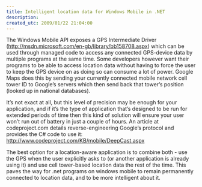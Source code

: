 ```yaml
---
title: Intelligent location data for Windows Mobile in .NET
description:
created_utc: 2009/01/22 21:04:00
---
```


The Windows Mobile API exposes a GPS Intermediate Driver (<http://msdn.microsoft.com/en-gb/library/bb158708.aspx>) which can be used through managed code to access any connected GPS-device data by multiple programs at the same time. Some developers however want their programs to be able to access location data without having to force the user to keep the GPS device on as doing so can consume a lot of power. Google Maps does this by sending your currently connected mobile network cell tower ID to Google’s servers which then send back that tower’s position (looked up in national databases).

It’s not exact at all, but this level of precision may be enough for your application, and if it’s the type of application that’s designed to be run for extended periods of time then this kind of solution will ensure your user won’t run out of battery in just a couple of hours. An article at codeproject.com details reverse-engineering Google’s protocol and provides the C# code to use it: <http://www.codeproject.com/KB/mobile/DeepCast.aspx>  

The best option for a location-aware application is to combine both - use the GPS when the user explicitly asks to (or another application is already using it) and use cell tower-based location data the rest of the time. This paves the way for .net programs on windows mobile to remain permanently connected to location data, and to be more intelligent about it.
